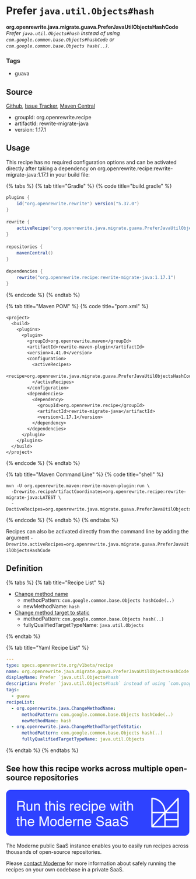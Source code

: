 # Prefer `java.util.Objects#hash`

**org.openrewrite.java.migrate.guava.PreferJavaUtilObjectsHashCode**
_Prefer `java.util.Objects#hash` instead of using `com.google.common.base.Objects#hashCode` or `com.google.common.base.Objects hash(..)`._

### Tags

* guava

## Source

[Github](https://github.com/openrewrite/rewrite-migrate-java/blob/main/src/main/resources/META-INF/rewrite/no-guava.yml), [Issue Tracker](https://github.com/openrewrite/rewrite-migrate-java/issues), [Maven Central](https://search.maven.org/artifact/org.openrewrite.recipe/rewrite-migrate-java/1.17.1/jar)

* groupId: org.openrewrite.recipe
* artifactId: rewrite-migrate-java
* version: 1.17.1


## Usage

This recipe has no required configuration options and can be activated directly after taking a dependency on org.openrewrite.recipe:rewrite-migrate-java:1.17.1 in your build file:

{% tabs %}
{% tab title="Gradle" %}
{% code title="build.gradle" %}
```groovy
plugins {
    id("org.openrewrite.rewrite") version("5.37.0")
}

rewrite {
    activeRecipe("org.openrewrite.java.migrate.guava.PreferJavaUtilObjectsHashCode")
}

repositories {
    mavenCentral()
}

dependencies {
    rewrite("org.openrewrite.recipe:rewrite-migrate-java:1.17.1")
}
```
{% endcode %}
{% endtab %}

{% tab title="Maven POM" %}
{% code title="pom.xml" %}
```markup
<project>
  <build>
    <plugins>
      <plugin>
        <groupId>org.openrewrite.maven</groupId>
        <artifactId>rewrite-maven-plugin</artifactId>
        <version>4.41.0</version>
        <configuration>
          <activeRecipes>
            <recipe>org.openrewrite.java.migrate.guava.PreferJavaUtilObjectsHashCode</recipe>
          </activeRecipes>
        </configuration>
        <dependencies>
          <dependency>
            <groupId>org.openrewrite.recipe</groupId>
            <artifactId>rewrite-migrate-java</artifactId>
            <version>1.17.1</version>
          </dependency>
        </dependencies>
      </plugin>
    </plugins>
  </build>
</project>
```
{% endcode %}
{% endtab %}

{% tab title="Maven Command Line" %}
{% code title="shell" %}
```shell
mvn -U org.openrewrite.maven:rewrite-maven-plugin:run \
  -Drewrite.recipeArtifactCoordinates=org.openrewrite.recipe:rewrite-migrate-java:LATEST \
  -DactiveRecipes=org.openrewrite.java.migrate.guava.PreferJavaUtilObjectsHashCode
```
{% endcode %}
{% endtab %}
{% endtabs %}

Recipes can also be activated directly from the command line by adding the argument `-Drewrite.activeRecipes=org.openrewrite.java.migrate.guava.PreferJavaUtilObjectsHashCode`

## Definition

{% tabs %}
{% tab title="Recipe List" %}
* [Change method name](../../../java/changemethodname.md)
  * methodPattern: `com.google.common.base.Objects hashCode(..)`
  * newMethodName: `hash`
* [Change method target to static](../../../java/changemethodtargettostatic.md)
  * methodPattern: `com.google.common.base.Objects hash(..)`
  * fullyQualifiedTargetTypeName: `java.util.Objects`

{% endtab %}

{% tab title="Yaml Recipe List" %}
```yaml
---
type: specs.openrewrite.org/v1beta/recipe
name: org.openrewrite.java.migrate.guava.PreferJavaUtilObjectsHashCode
displayName: Prefer `java.util.Objects#hash`
description: Prefer `java.util.Objects#hash` instead of using `com.google.common.base.Objects#hashCode` or `com.google.common.base.Objects hash(..)`.
tags:
  - guava
recipeList:
  - org.openrewrite.java.ChangeMethodName:
      methodPattern: com.google.common.base.Objects hashCode(..)
      newMethodName: hash
  - org.openrewrite.java.ChangeMethodTargetToStatic:
      methodPattern: com.google.common.base.Objects hash(..)
      fullyQualifiedTargetTypeName: java.util.Objects

```
{% endtab %}
{% endtabs %}

## See how this recipe works across multiple open-source repositories

[![Moderne Link Image](/.gitbook/assets/ModerneRecipeButton.png)](https://public.moderne.io/recipes/org.openrewrite.java.migrate.guava.PreferJavaUtilObjectsHashCode)

The Moderne public SaaS instance enables you to easily run recipes across thousands of open-source repositories.

Please [contact Moderne](https://moderne.io/product) for more information about safely running the recipes on your own codebase in a private SaaS.
